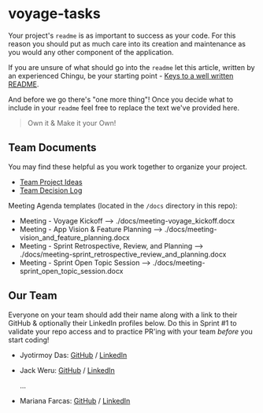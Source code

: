 # voyage-tasks

Your project's `readme` is as important to success as your code. For
this reason you should put as much care into its creation and maintenance
as you would any other component of the application.

If you are unsure of what should go into the `readme` let this article,
written by an experienced Chingu, be your starting point -
[Keys to a well written README](https://tinyurl.com/yk3wubft).

And before we go there's "one more thing"! Once you decide what to include
in your `readme` feel free to replace the text we've provided here.

> Own it & Make it your Own!

## Team Documents

You may find these helpful as you work together to organize your project.

- [Team Project Ideas](./docs/team_project_ideas.md)
- [Team Decision Log](./docs/team_decision_log.md)

Meeting Agenda templates (located in the `/docs` directory in this repo):

- Meeting - Voyage Kickoff --> ./docs/meeting-voyage_kickoff.docx
- Meeting - App Vision & Feature Planning --> ./docs/meeting-vision_and_feature_planning.docx
- Meeting - Sprint Retrospective, Review, and Planning --> ./docs/meeting-sprint_retrospective_review_and_planning.docx
- Meeting - Sprint Open Topic Session --> ./docs/meeting-sprint_open_topic_session.docx

## Our Team

Everyone on your team should add their name along with a link to their GitHub
& optionally their LinkedIn profiles below. Do this in Sprint #1 to validate
your repo access and to practice PR'ing with your team _before_ you start
coding!

- Jyotirmoy Das: [GitHub](https://github.com/jdx-code) / [LinkedIn](https://www.linkedin.com/in/jdx-code/)
- Jack Weru: [GitHub](https://github.com/Jaweki) / [LinkedIn](https://linkedin.com/in/jaweki-dekut)

  ...

- Mariana Farcas: [GitHub](https://github.com/MarianaFarcas) / [LinkedIn](https://linkedin.com/in/Mariana-Farcas)
